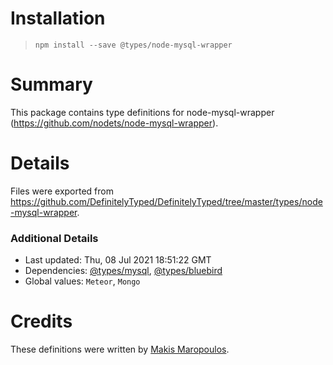 # Installation
> `npm install --save @types/node-mysql-wrapper`

# Summary
This package contains type definitions for node-mysql-wrapper (https://github.com/nodets/node-mysql-wrapper).

# Details
Files were exported from https://github.com/DefinitelyTyped/DefinitelyTyped/tree/master/types/node-mysql-wrapper.

### Additional Details
 * Last updated: Thu, 08 Jul 2021 18:51:22 GMT
 * Dependencies: [@types/mysql](https://npmjs.com/package/@types/mysql), [@types/bluebird](https://npmjs.com/package/@types/bluebird)
 * Global values: `Meteor`, `Mongo`

# Credits
These definitions were written by [Makis Maropoulos](https://github.com/kataras).
